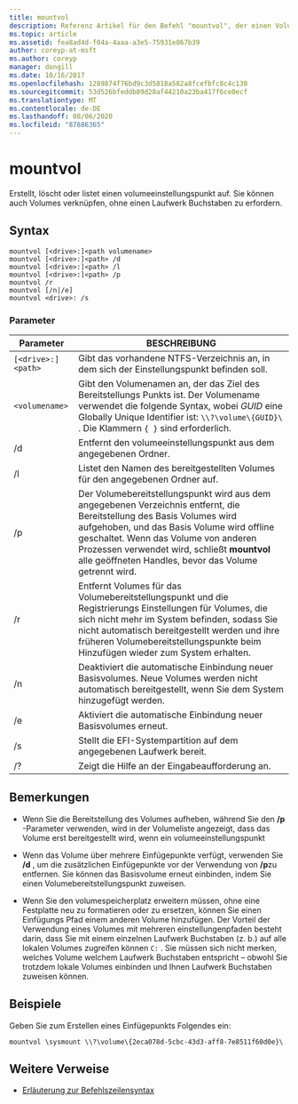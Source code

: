 ```yaml
---
title: mountvol
description: Referenz Artikel für den Befehl "mountvol", der einen Volumebereitstellungspunkt erstellt, löscht oder auflistet.
ms.topic: article
ms.assetid: fea8ad4d-f04a-4aaa-a3e5-75931e867b39
author: coreyp-at-msft
ms.author: coreyp
manager: dongill
ms.date: 10/16/2017
ms.openlocfilehash: 1289874f76bd9c3d5818a582a8fcefbfc8c4c130
ms.sourcegitcommit: 53d526bfeddb89d28af44210a23ba417f6ce0ecf
ms.translationtype: MT
ms.contentlocale: de-DE
ms.lasthandoff: 08/06/2020
ms.locfileid: "87886365"
---
```

# <a name="mountvol"></a>mountvol

Erstellt, löscht oder listet einen volumeeinstellungspunkt auf. Sie können auch Volumes verknüpfen, ohne einen Laufwerk Buchstaben zu erfordern.

## <a name="syntax"></a>Syntax

```
mountvol [<drive>:]<path volumename>
mountvol [<drive>:]<path> /d
mountvol [<drive>:]<path> /l
mountvol [<drive>:]<path> /p
mountvol /r
mountvol [/n|/e]
mountvol <drive>: /s
```

### <a name="parameters"></a>Parameter

| Parameter | BESCHREIBUNG |
| --------- | ----------- |
| `[<drive>:]<path>` | Gibt das vorhandene NTFS-Verzeichnis an, in dem sich der Einstellungspunkt befinden soll. |
| `<volumename>` | Gibt den Volumenamen an, der das Ziel des Bereitstellungs Punkts ist. Der Volumename verwendet die folgende Syntax, wobei *GUID* eine Globally Unique Identifier ist: `\\?\volume\{GUID}\` . Die Klammern `{ }` sind erforderlich. |
| /d | Entfernt den volumeeinstellungspunkt aus dem angegebenen Ordner. |
| /l | Listet den Namen des bereitgestellten Volumes für den angegebenen Ordner auf. |
| /p | Der Volumebereitstellungspunkt wird aus dem angegebenen Verzeichnis entfernt, die Bereitstellung des Basis Volumes wird aufgehoben, und das Basis Volume wird offline geschaltet. Wenn das Volume von anderen Prozessen verwendet wird, schließt **mountvol** alle geöffneten Handles, bevor das Volume getrennt wird. |
| /r | Entfernt Volumes für das Volumebereitstellungspunkt und die Registrierungs Einstellungen für Volumes, die sich nicht mehr im System befinden, sodass Sie nicht automatisch bereitgestellt werden und ihre früheren Volumebereitstellungspunkte beim Hinzufügen wieder zum System erhalten. |
| /n | Deaktiviert die automatische Einbindung neuer Basisvolumes. Neue Volumes werden nicht automatisch bereitgestellt, wenn Sie dem System hinzugefügt werden. |
| /e | Aktiviert die automatische Einbindung neuer Basisvolumes erneut. |
| /s | Stellt die EFI-Systempartition auf dem angegebenen Laufwerk bereit. |
| /? | Zeigt die Hilfe an der Eingabeaufforderung an. |

## <a name="remarks"></a>Bemerkungen

- Wenn Sie die Bereitstellung des Volumes aufheben, während Sie den **/p** -Parameter verwenden, wird in der Volumeliste angezeigt, dass das Volume erst bereitgestellt wird, wenn ein volumeeinstellungspunkt

- Wenn das Volume über mehrere Einfügepunkte verfügt, verwenden Sie **/d** , um die zusätzlichen Einfügepunkte vor der Verwendung von **/p**zu entfernen. Sie können das Basisvolume erneut einbinden, indem Sie einen Volumebereitstellungspunkt zuweisen.

- Wenn Sie den volumespeicherplatz erweitern müssen, ohne eine Festplatte neu zu formatieren oder zu ersetzen, können Sie einen Einfügungs Pfad einem anderen Volume hinzufügen. Der Vorteil der Verwendung eines Volumes mit mehreren einstellungenpfaden besteht darin, dass Sie mit einem einzelnen Laufwerk Buchstaben (z. b.) auf alle lokalen Volumes zugreifen können `C:` . Sie müssen sich nicht merken, welches Volume welchem Laufwerk Buchstaben entspricht – obwohl Sie trotzdem lokale Volumes einbinden und Ihnen Laufwerk Buchstaben zuweisen können.

## <a name="examples"></a>Beispiele

Geben Sie zum Erstellen eines Einfügepunkts Folgendes ein:

```
mountvol \sysmount \\?\volume\{2eca078d-5cbc-43d3-aff8-7e8511f60d0e}\
```

## <a name="additional-references"></a>Weitere Verweise

- [Erläuterung zur Befehlszeilensyntax](command-line-syntax-key.md)
